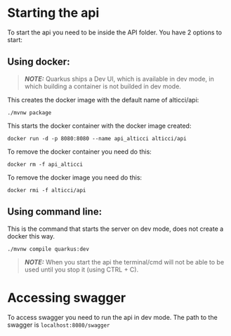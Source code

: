 # Starting the api
To start the api you need to be inside the API folder. You have 2 options to start:

## Using docker:

> **_NOTE:_**  Quarkus ships a Dev UI, which is available in dev mode, in which building a container is not builded in dev mode.

This creates the docker image with the default name of alticci/api:
```
./mvnw package 
```

This starts the docker container with the docker image created:
```
docker run -d -p 8080:8080 --name api_alticci alticci/api
```

To remove the docker container you need do this:
```
docker rm -f api_alticci
```

To remove the docker image you need do this:
```
docker rmi -f alticci/api
```

## Using command line:

This is the command that starts the server on dev mode, does not create a docker this way.
```
./mvnw compile quarkus:dev
```

> **_NOTE:_**  When you start the api the terminal/cmd will not be able to be used until you stop it (using CTRL + C).

# Accessing swagger

To access swagger you need to run the api in dev mode. The path to the swagger is ```localhost:8080/swagger```
